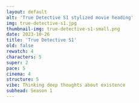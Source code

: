 ```yaml
---
layout: default
alt: 'True Detective S1 stylized movie heading'
img: true-detective-s1.jpg
thumbnail-img: true-detective-s1-small.png
date: 2023-10-26
title: 'True Detective S1'
old: false
rewatch: 4
characters: 5
super: 2
pace: 5
cinema: 4
structure: 5
vibe: Thinking deep thoughts about existence
subhead: Season 1
---
```

